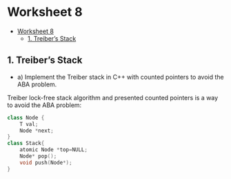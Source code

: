 # Worksheet 8

- [Worksheet 8](#worksheet-8)
  - [1. Treiber’s Stack](#1-treibers-stack)


## 1. Treiber’s Stack
- a) Implement the Treiber stack in C++ with counted pointers to avoid the ABA problem.

Treiber lock-free stack algorithm and presented counted pointers is a way to avoid the ABA problem:

```cpp
class Node {
    T val;
    Node *next;
}
class Stack{
    atomic Node *top=NULL;
    Node* pop();
    void push(Node*);
}
```

